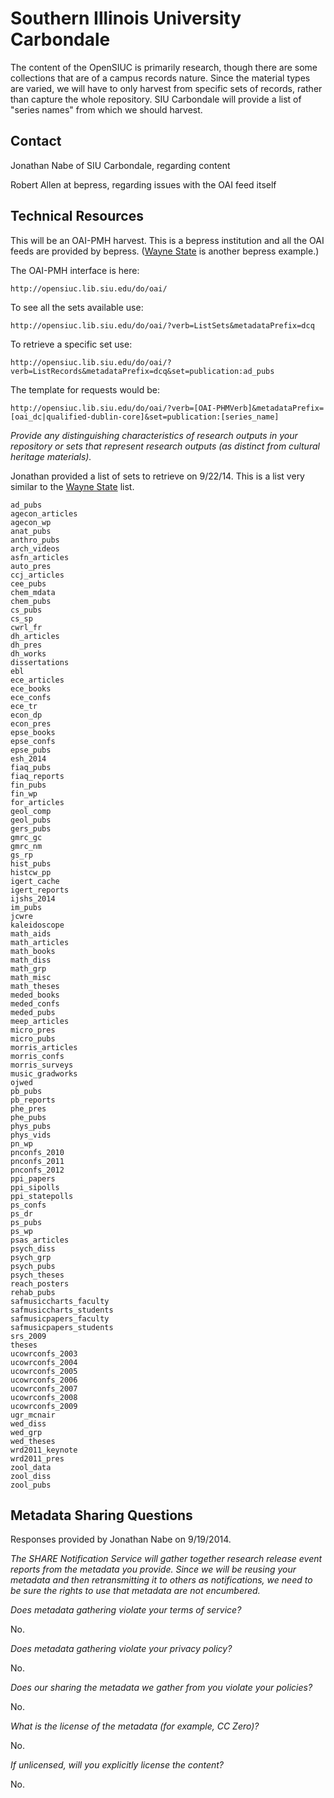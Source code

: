 Southern Illinois University Carbondale
====

The content of the OpenSIUC is primarily research, though there are some collections that are of a campus records nature. Since the material types are varied, we will have to only harvest from specific sets of records, rather than capture the whole repository. SIU Carbondale will provide a list of "series names" from which we should harvest.

Contact
----

Jonathan Nabe of SIU Carbondale, regarding content

Robert Allen at bepress, regarding issues with the OAI feed itself

Technical Resources
----

This will be an OAI-PMH harvest. This is a bepress institution and all the OAI feeds are provided by bepress. ([Wayne State](WayneState.md) is another bepress example.)

The OAI-PMH interface is here:
 
    http://opensiuc.lib.siu.edu/do/oai/

To see all the sets available use:

    http://opensiuc.lib.siu.edu/do/oai/?verb=ListSets&metadataPrefix=dcq

To retrieve a specific set use:

    http://opensiuc.lib.siu.edu/do/oai/?verb=ListRecords&metadataPrefix=dcq&set=publication:ad_pubs

The template for requests would be:

    http://opensiuc.lib.siu.edu/do/oai/?verb=[OAI-PHMVerb]&metadataPrefix=[oai_dc|qualified-dublin-core]&set=publication:[series_name]
 
_Provide any distinguishing characteristics of research outputs in your repository or sets that represent research outputs (as distinct from cultural heritage materials)._

Jonathan provided a list of sets to retrieve on 9/22/14. This is a list very similar to the [Wayne State](WayneState.md) list.

    ad_pubs
    agecon_articles
    agecon_wp
    anat_pubs
    anthro_pubs
    arch_videos
    asfn_articles
    auto_pres
    ccj_articles
    cee_pubs
    chem_mdata
    chem_pubs
    cs_pubs
    cs_sp
    cwrl_fr
    dh_articles
    dh_pres
    dh_works
    dissertations
    ebl
    ece_articles
    ece_books
    ece_confs
    ece_tr
    econ_dp
    econ_pres
    epse_books
    epse_confs
    epse_pubs
    esh_2014
    fiaq_pubs
    fiaq_reports
    fin_pubs
    fin_wp
    for_articles
    geol_comp
    geol_pubs
    gers_pubs
    gmrc_gc
    gmrc_nm
    gs_rp
    hist_pubs
    histcw_pp
    igert_cache
    igert_reports
    ijshs_2014
    im_pubs
    jcwre
    kaleidoscope
    math_aids
    math_articles
    math_books
    math_diss
    math_grp
    math_misc
    math_theses
    meded_books
    meded_confs
    meded_pubs
    meep_articles
    micro_pres
    micro_pubs
    morris_articles
    morris_confs
    morris_surveys
    music_gradworks
    ojwed
    pb_pubs
    pb_reports
    phe_pres
    phe_pubs
    phys_pubs
    phys_vids
    pn_wp
    pnconfs_2010
    pnconfs_2011
    pnconfs_2012
    ppi_papers
    ppi_sipolls
    ppi_statepolls
    ps_confs
    ps_dr
    ps_pubs
    ps_wp
    psas_articles
    psych_diss
    psych_grp
    psych_pubs
    psych_theses
    reach_posters
    rehab_pubs
    safmusiccharts_faculty
    safmusiccharts_students
    safmusicpapers_faculty
    safmusicpapers_students
    srs_2009
    theses
    ucowrconfs_2003
    ucowrconfs_2004
    ucowrconfs_2005
    ucowrconfs_2006
    ucowrconfs_2007
    ucowrconfs_2008
    ucowrconfs_2009
    ugr_mcnair
    wed_diss
    wed_grp
    wed_theses
    wrd2011_keynote
    wrd2011_pres
    zool_data
    zool_diss
    zool_pubs
 
Metadata Sharing Questions
----

Responses provided by Jonathan Nabe on 9/19/2014.

_The SHARE Notification Service will gather together research release event reports from the metadata you provide. Since we will be reusing your metadata and then retransmitting it to others as notifications, we need to be sure the rights to use that metadata are not encumbered._

_Does metadata gathering violate your terms of service?_


No.


_Does metadata gathering violate your privacy policy?_


No.


_Does our sharing the metadata we gather from you violate your policies?_


No.


_What is the license of the metadata (for example, CC Zero)?_


No.


_If unlicensed, will you explicitly license the content?_


No.
